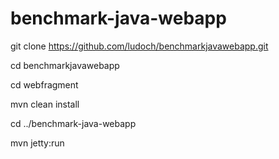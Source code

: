 benchmark-java-webapp
=====================

git clone https://github.com/ludoch/benchmarkjavawebapp.git

cd benchmarkjavawebapp

cd webfragment

mvn clean install

cd ../benchmark-java-webapp

mvn jetty:run
